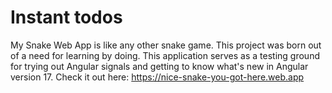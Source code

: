 # Instant todos

My Snake Web App is like any other snake game. This project was born out of a need for learning by doing. This application serves as a testing ground for trying out Angular signals and getting to know what's new in Angular version 17.
Check it out here: https://nice-snake-you-got-here.web.app

